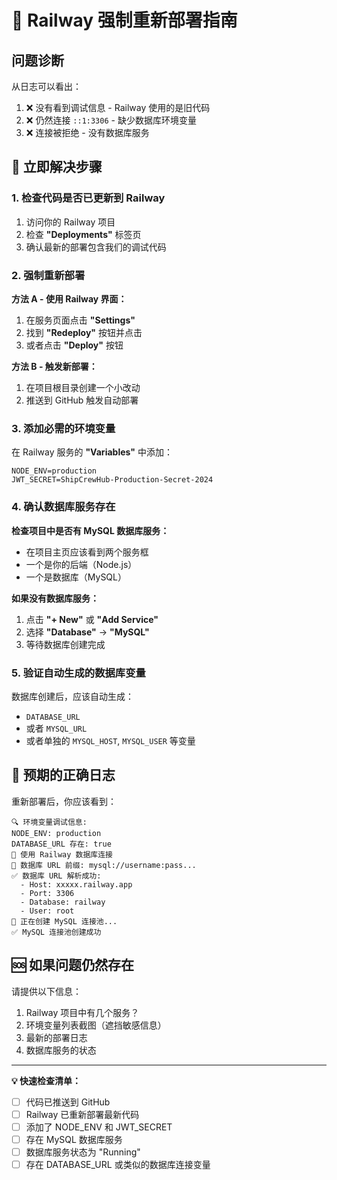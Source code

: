 # 🚀 Railway 强制重新部署指南

## 问题诊断

从日志可以看出：
1. ❌ 没有看到调试信息 - Railway 使用的是旧代码
2. ❌ 仍然连接 `::1:3306` - 缺少数据库环境变量
3. ❌ 连接被拒绝 - 没有数据库服务

## 🔧 立即解决步骤

### 1. 检查代码是否已更新到 Railway
1. 访问你的 Railway 项目
2. 检查 **"Deployments"** 标签页
3. 确认最新的部署包含我们的调试代码

### 2. 强制重新部署
**方法 A - 使用 Railway 界面：**
1. 在服务页面点击 **"Settings"**
2. 找到 **"Redeploy"** 按钮并点击
3. 或者点击 **"Deploy"** 按钮

**方法 B - 触发新部署：**
1. 在项目根目录创建一个小改动
2. 推送到 GitHub 触发自动部署

### 3. 添加必需的环境变量
在 Railway 服务的 **"Variables"** 中添加：
```
NODE_ENV=production
JWT_SECRET=ShipCrewHub-Production-Secret-2024
```

### 4. 确认数据库服务存在
**检查项目中是否有 MySQL 数据库服务：**
- 在项目主页应该看到两个服务框
- 一个是你的后端（Node.js）
- 一个是数据库（MySQL）

**如果没有数据库服务：**
1. 点击 **"+ New"** 或 **"Add Service"**
2. 选择 **"Database"** → **"MySQL"**
3. 等待数据库创建完成

### 5. 验证自动生成的数据库变量
数据库创建后，应该自动生成：
- `DATABASE_URL`
- 或者 `MYSQL_URL`
- 或者单独的 `MYSQL_HOST`, `MYSQL_USER` 等变量

## 🎯 预期的正确日志

重新部署后，你应该看到：
```
🔍 环境变量调试信息:
NODE_ENV: production
DATABASE_URL 存在: true
🚀 使用 Railway 数据库连接
🔗 数据库 URL 前缀: mysql://username:pass...
✅ 数据库 URL 解析成功:
  - Host: xxxxx.railway.app
  - Port: 3306
  - Database: railway
  - User: root
🔄 正在创建 MySQL 连接池...
✅ MySQL 连接池创建成功
```

## 🆘 如果问题仍然存在

请提供以下信息：
1. Railway 项目中有几个服务？
2. 环境变量列表截图（遮挡敏感信息）
3. 最新的部署日志
4. 数据库服务的状态

---

**💡 快速检查清单：**
- [ ] 代码已推送到 GitHub
- [ ] Railway 已重新部署最新代码  
- [ ] 添加了 NODE_ENV 和 JWT_SECRET
- [ ] 存在 MySQL 数据库服务
- [ ] 数据库服务状态为 "Running"
- [ ] 存在 DATABASE_URL 或类似的数据库连接变量
